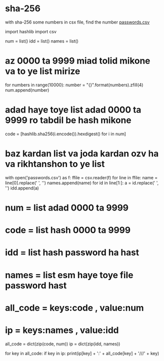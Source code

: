 # sha-256
with sha-256 some numbers in csx file, find the number
[passwords.csv](https://github.com/Mj078e/sha-256/files/8047036/passwords.csv)

import hashlib
import csv


num = list()
idd = list()
names = list()

# az 0000 ta 9999 miad tolid mikone va to ye list mirize
for numbers in range(10000):
    number = "{}".format(numbers).zfill(4)
    num.append(number)

# adad haye toye list adad 0000 ta 9999 ro tabdil be hash mikone
code = [hashlib.sha256(i.encode()).hexdigest() for i in num]


# baz kardan list va joda kardan ozv ha va rikhtanshon to ye list
with open('passwords.csv') as f:
    ffile = csv.reader(f)
    for line in ffile:
        name = line[0].replace(' ', '')
        names.append(name)
        for id in line[1:]:
            a = id.replace(' ', '')
            idd.append(a)


# num = list adad 0000 ta 9999
# code = list hash 0000 ta 9999
# idd = list hash password ha hast
# names = list esm haye toye file password hast


# all_code  = keys:code , value:num
# ip = keys:names , value:idd
all_code = dict(zip(code, num))
ip = dict(zip(idd, names))


for key in all_code:
    if key in ip:
        print(ip[key] + ':' + all_code[key] + '///' + key)
